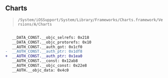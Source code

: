 ## Charts

> `/System/iOSSupport/System/Library/Frameworks/Charts.framework/Versions/A/Charts`

```diff

   __DATA_CONST.__objc_selrefs: 0x218
   __DATA_CONST.__objc_protorefs: 0x10
   __AUTH_CONST.__auth_got: 0x1cf0
-  __AUTH_CONST.__auth_ptr: 0x1df8
+  __AUTH_CONST.__auth_ptr: 0x1ea0
   __AUTH_CONST.__const: 0x12ab8
   __AUTH_CONST.__objc_const: 0x22e8
   __AUTH.__objc_data: 0x4c0

```
